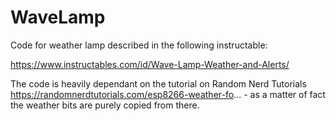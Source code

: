 # WaveLamp

Code for weather lamp described in the following instructable:

https://www.instructables.com/id/Wave-Lamp-Weather-and-Alerts/

The code is heavily dependant on the tutorial on Random Nerd Tutorials https://randomnerdtutorials.com/esp8266-weather-fo... - as a matter of fact the weather bits are purely copied from there.
